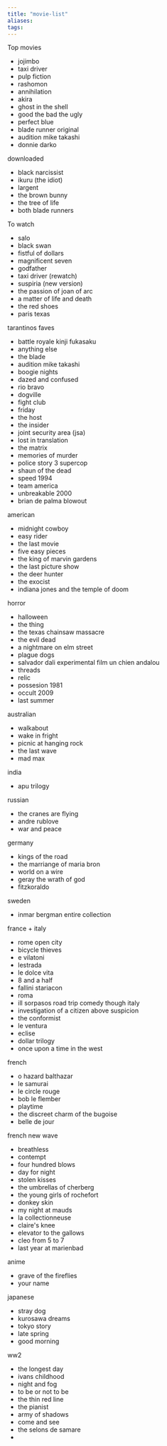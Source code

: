 ```yaml
---
title: "movie-list"
aliases: 
tags:
---
```


Top movies
- jojimbo
- taxi driver
- pulp fiction
- rashomon
- annihilation
- akira
- ghost in the shell
- good the bad the ugly
- perfect blue
- blade runner original
- audition mike takashi
- donnie darko

downloaded
- black narcissist
- ikuru (the idiot)
- largent
- the brown bunny
- the tree of life
- both blade runners

To watch
- salo
- black swan
- fistful of dollars
- magnificent seven
- godfather
- taxi driver (rewatch)
- suspiria (new version)
- the passion of joan of arc
- a matter of life and death
- the red shoes
- paris texas

tarantinos faves
- battle royale kinji fukasaku
- anything else
- the blade
- audition mike takashi
- boogie nights
- dazed and confused
- rio bravo
- dogville
- fight club
- friday 
- the host
- the insider
- joint security area (jsa)
- lost in translation
- the matrix
- memories of murder
- police story 3 supercop
- shaun of the dead
- speed 1994
- team america
- unbreakable 2000
- brian de palma blowout

american
- midnight cowboy
- easy rider
- the last movie
- five easy pieces
- the king of marvin gardens
- the last picture show
- the deer hunter
- the exocist
- indiana jones and the temple of doom

horror
- halloween
- the thing
- the texas chainsaw massacre
- the evil dead
- a nightmare on elm street
- plague dogs
- salvador dali experimental film un chien andalou
- threads
- relic
- possesion 1981
- occult 2009
- last summer


australian
- walkabout
- wake in fright
- picnic at hanging rock
- the last wave
- mad max

india
- apu trilogy

russian
- the cranes are flying
- andre rublove
- war and peace

germany
- kings of the road
- the marriange of maria bron
- world on a wire
- geray the wrath of god
- fitzkoraldo

sweden
- inmar bergman entire collection

france + italy
- rome open city
- bicycle thieves
- e vilatoni
- lestrada
- le dolce vita
- 8 and a half
- fallini stariacon
- roma
- ill sorpasos road trip comedy though italy
- investigation of a citizen above suspicion
- the conformist
- le ventura
- eclise
- dollar trilogy
- once upon a time in the west

french
- o hazard balthazar
- le samurai
- le circle rouge
- bob le flember
- playtime
- the discreet charm of the bugoise
- belle de jour

french new wave
- breathless
- contempt
- four hundred blows
- day for night
- stolen kisses
- the umbrellas of cherberg
- the young girls of rochefort
- donkey skin
- my night at mauds
- la collectionneuse
- claire's knee
- elevator to the gallows
- cleo from 5 to 7
- last year at marienbad

anime
- grave of the fireflies
- your name

japanese
- stray dog
- kurosawa dreams
- tokyo story
- late spring
- good morning

ww2
- the longest day 
- ivans childhood
- night and fog
- to be or not to be 
- the thin red line
- the pianist
- army of shadows
- come and see
- the selons de samare
- 